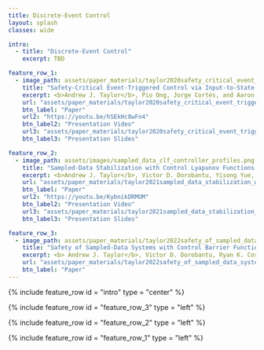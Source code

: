 ```yaml
---
title: Discrete-Event Control
layout: splash
classes: wide

intro:
  - title: "Discrete-Event Control"
    excerpt: TBD

feature_row_1:
  - image_path: assets/paper_materials/taylor2020safety_critical_event_triggered_control_via_input_to_state_safe_barrier_functions/cex_both.png
    title: "Safety-Critical Event-Triggered Control via Input-to-State Safe Barrier Functions"
    excerpt: <b>Andrew J. Taylor</b>, Pio Ong, Jorge Cortés, and Aaron D. Ames, <i>IEEE Control Systems Letters</i>, vol. 5, no. 3, pp. 749-754, 2021. <br> <br> <b>Abstract:</b> The efficient utilization of available resources while simultaneously achieving control objectives is a primary motivation in the event-triggered control paradigm. In many modern control applications, one such objective is enforcing the safety of a system. The goal of this paper is to carry out this vision by combining event-triggered and safety-critical control design. We discuss how a direct transcription, in the context of safety, of event-triggered methods for stabilization may result in designs that are not implementable on real hardware due to the lack of a minimum interevent time. We provide an example showing this phenomena and, building on the insight gained,  propose an event-triggered control approach via Input-to-State Safe Barrier Functions that achieves safety while ensuring that interevent times are uniformly lower bounded.
    url: "assets/paper_materials/taylor2020safety_critical_event_triggered_control_via_input_to_state_safe_barrier_functions/paper.pdf"
    btn_label: "Paper"
    url2: "https://youtu.be/hSEkHc8wFn4"
    btn_label2: "Presentation Video"
    url3: "assets/paper_materials/taylor2020safety_critical_event_triggered_control_via_input_to_state_safe_barrier_functions/presentation_slides.pdf"
    btn_label3: "Presentation Slides"

feature_row_2:
  - image_path: assets/images/sampled_data_clf_controller_profiles.png
    title: "Sampled-Data Stabilization with Control Lyapunov Functions via Quadratically Constrained Quadratic Programs"
    excerpt: <b>Andrew J. Taylor</b>, Victor D. Dorobantu, Yisong Yue, Paulo Tabuada, and Aaron D. Ames, <i>IEEE Control Systems Letters</i>, vol. 6, pp. 680-685, 2021. <br> <br> <b>Abstract:</b> Controller design for nonlinear systems with Control Lyapunov Function (CLF) based quadratic programs has recently been successfully applied to a diverse set of difficult control tasks. These existing formulations do not address the gap between design with continuous time models and the discrete time sampled implementation of the resulting controllers, often leading to poor performance on hardware platforms. We propose an approach to close this gap by synthesizing sampled-data counterparts to these CLF-based controllers, specified as quadratically constrained quadratic programs (QCQPs). Assuming feedback linearizability and stable zero-dynamics of a system's continuous time model, we derive practical stability guarantees for the resulting sampled-data system. We demonstrate improved performance of the proposed approach over continuous time counterparts in simulation.
    url: "assets/paper_materials/taylor2021sampled_data_stabilization_with_control_lyapunov_functions_via_quadratically_constrained_quadratic_programs/paper.pdf"
    btn_label: "Paper"
    url2: "https://youtu.be/KybnikDRMUM"
    btn_label2: "Presentation Video"
    url3: "assets/paper_materials/taylor2021sampled_data_stabilization_with_control_lyapunov_functions_via_quadratically_constrained_quadratic_programs/presentation_slides.pdf"
    btn_label3: "Presentation Slides"

feature_row_3:
  - image_path: assets/paper_materials/taylor2022safety_of_sampled_data_systems_with_control_barrier_functions_via_approximate_discrete_time_models/proof_figure.jpg
    title: "Safety of Sampled-Data Systems with Control Barrier Functions via Approximate Discrete Time Models"
    excerpt: <b> Andrew J. Taylor</b>, Victor D. Dorobantu, Ryan K. Cosner, Yisong Yue, and Aaron D. Ames, in <i>Proceedings of the IEEE 61st Conference on Decision and Control (CDC)</i>, Cancún, Mexico, 2022. <br> <br> <b>Abstract:</b> Control Barrier Functions (CBFs) have been demonstrated to be powerful tools for safety-critical controller design for nonlinear systems. Existing CBF-based design paradigms do not address the gap between theory (controller design with continuous time models) and practice (the discrete time sampled implementation of the resulting controllers); this can lead to poor closed-loop behavior and violations of safety for hardware instantiations.  We propose an approach to close this gap by synthesizing sampled-data counterparts to these CBF-based controllers using approximate discrete time models and <i>Sampled-Data Control Barrier Functions (SD-CBFs)</i>. Using properties of a system's continuous time model, we establish a relationship between SD-CBFs and a notion of <i>practical safety</i> for sampled-data systems. Furthermore, we construct convex optimization-based controllers that formally endow nonlinear systems with safety guarantees in practice. We demonstrate the efficacy of these controllers in simulation.
    url: "assets/paper_materials/taylor2022safety_of_sampled_data_systems_with_control_barrier_functions_via_approximate_discrete_time_models/paper.pdf"
    btn_label: "Paper"
---
```


{% include feature_row id = "intro" type = "center" %}

{% include feature_row id = "feature_row_3" type = "left" %}

{% include feature_row id = "feature_row_2" type = "left" %}

{% include feature_row id = "feature_row_1" type = "left" %}
